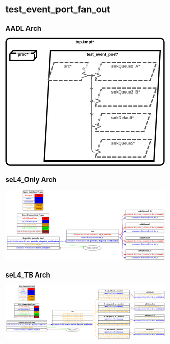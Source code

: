 # test_event_port_fan_out

## AADL Arch
  ![aadl](diagrams/aadl-arch.png)

## seL4_Only Arch
  ![SeL4_Only](diagrams/CAmkES-arch-SeL4_Only.png)

## seL4_TB Arch
  ![SeL4_TB](diagrams/CAmkES-arch-SeL4_TB.png)

